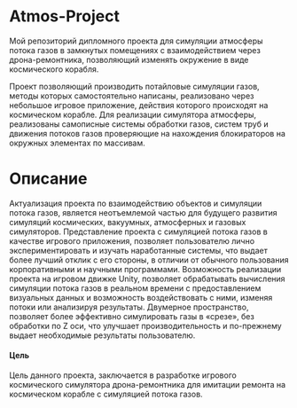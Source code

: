 # Atmos-Project
Мой репозиторий дипломного проекта для симуляции атмосферы потока газов в замкнутых помещениях с взаимодействием через дрона-ремонтника, позволяющий изменять окружение в виде космического корабля.

Проект позволяющий производить потайловые симуляции газов, методы которых самостоятельно написаны, реализовано через небольшое игровое приложение, действия которого происходят на космическом корабле.
Для реализации симулятора атмосферы, реализованы самописные системы обработки газов, систем труб и движения потоков газов проверяющие на нахождения блокираторов на окружных элементах по массивам.

# Описание
Актуализация проекта по взаимодействию объектов и симуляции потока газов, является неотъемлемой частью для будущего развития симуляций космических, вакуумных, атмосферных и газовых симуляторов.
Представление проекта с симуляцией потока газов в качестве игрового приложения, позволяет пользователю лично экспериментировать и изучать наработанные системы, что выдает более лучший отклик с его стороны, в отличии от обычного пользования корпоративными и научными программами.
Возможность реализации проекта на игровом движке Unity, позволяет обрабатывать вычисления симуляции потока газов в реальном времени с предоставлением визуальных данных и возможность воздействовать с ними, изменяя потоки или анализируя результаты.
Двумерное пространство, позволяет более эффективно симулировать газы в «срезе», без обработки по Z оси, что улучшает производительность и по-прежнему выдает необходимые результаты пользователю.
#### Цель 
Цель данного проекта, заключается в разработке игрового космического симулятора дрона-ремонтника для имитации ремонта на космическом корабле с симуляцией потока газов.
